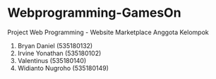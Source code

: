 # Webprogramming-GamesOn
Project Web Programming - Website Marketplace
Anggota Kelompok 
1. Bryan Daniel (535180132)
2. Irvine Yonathan (535180102)
3. Valentinus (535180140)
4. Widianto Nugroho (535180149)
